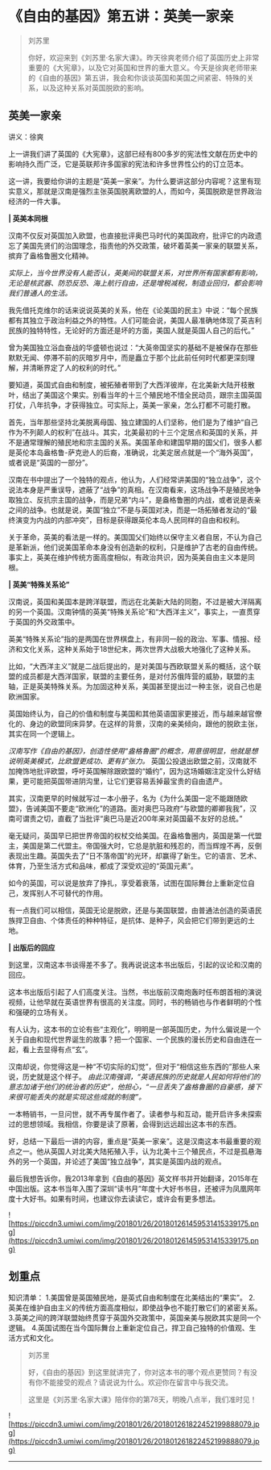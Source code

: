 # 《自由的基因》第五讲：英美一家亲

> 刘苏里
> 
> 你好，欢迎来到《刘苏里·名家大课》。昨天徐爽老师介绍了英国历史上非常重要的《大宪章》，以及它对英国和世界的重大意义。今天是徐爽老师带来的《自由的基因》第五讲，我会和你谈谈英国和美国之间紧密、特殊的关系，以及这种关系对英国脱欧的影响。

## 英美一家亲

讲义：徐爽

上一讲我们讲了英国的《大宪章》，这部已经有800多岁的宪法性文献在历史中的影响持久而广泛，它是英联邦许多国家的宪法和许多世界性公约的订立范本。

这一讲，我要给你讲的主题是“英美一家亲”。为什么要讲这部分内容呢？这里有现实意义，那就是汉南是强烈主张英国脱离欧盟的人，而如今，英国脱欧是世界政治经济的一件大事。

 **| 英美本同根**

汉南不仅反对英国加入欧盟，也直接批评奥巴马时代的美国政府，批评它的内政遗忘了美国先贤们的治国理念，指责他的外交政策，破坏着英美一家亲的联盟关系，摈弃了盎格鲁圈文化精神。

 *实际上，当今世界没有人能否认，英美间的联盟关系，对世界所有国家都有影响，无论是核武器、防恐反恐、海上航行自由，还是增税减税，制造业回归，都会影响我们普通人的生活。*

我先借托克维尔的话来说说英美的关系，他在《论美国的民主》中说：“每个民族都有其独立于政治利益之外的特性。人们可能会说，美国人最准确地体现了英吉利民族的独特特性，无论好的方面还是坏的方面，美国人就是英国人自己的后代。”

曾为美国独立浴血奋战的华盛顿也说过：“大英帝国坚实的基础不是被保存在那些默默无闻、停滞不前的灰暗岁月中，而是矗立于那个比此前任何时代都更深刻理解，并清晰界定了人的权利的时代。”

要知道，英国式自由和制度，被拓殖者带到了大西洋彼岸，在北美新大陆开枝散叶，结出了美国这个果实。别看当年的十三个殖民地不惜全民动员，跟宗主国英国打仗，八年抗争，才获得独立。可实际上，英美一家亲，怎么打都不可能打散。

首先，当年那些坚持北美脱离母国、独立建国的人们坚称，他们是为了维护“自己作为不列颠人的权利”在战斗。其实，北美最初的十三个定居点和英国的关系，并不是通常理解的殖民地和宗主国的关系。美国革命和建国早期的国父们，很多人都是英伦本岛盎格鲁-萨克逊人的后裔，准确说，北美定居点就是一个“海外英国”，或者说是“英国的一部分”。

汉南在书中提出了一个独特的观点，他认为，人们经常讲美国的“独立战争”，这个说法本身是严重误导，遮蔽了“战争”的真相。在汉南看来，这场战争不是殖民地争取独立、反抗宗主国的战争，而是兄弟“内斗”，是盎格鲁圈的内战，或者说是表亲之间的战争。也就是说，美国“独立”不是与英国对决，而是一场拓殖者发动的“最终演变为内战的内部冲突”，目标是获得跟英伦本岛人民同样的自由和权利。

关于革命，英美的看法是一样的。美国国父们始终以保守主义者自居，不认为自己是革新派，他们说美国革命本身没有创造新的权利，只是维护了古老的自由传统。事实上，英美在维护传统方面高度相似，有政治共识，因为英美自由主义本是同根。

 **| 英美“特殊关系论”**

汉南说，英国和美国本是跨洋联盟，而远在北美新大陆的同胞，不过是被大洋隔离的另一个英国。汉南钟情的英美“特殊关系论”和“大西洋主义”，事实上，一直贯穿于英国的外交政策中。

英美“特殊关系论”指的是两国在世界棋盘上，有非同一般的政治、军事、情报、经济和文化关系，这种关系始于18世纪末，两次世界大战极大地强化了这种关系。

比如，“大西洋主义”就是二战后提出的，是对美国与西欧联盟关系的概括，这个联盟的成员都是大西洋国家，联盟的主要任务，是对付苏俄阵营的威胁，联盟的主轴，正是英美特殊关系。为加固这种关系，美国甚至提出过一种主张，说自己也是欧洲国家。

英国始终认为，自己的价值和制度与美国和其他英语国家更接近，而与越来越官僚化的、身边的欧盟同床异梦。在这样的背景，汉南的亲美倾向，跟他的脱欧主张，其实在同一个逻辑上。

 *汉南写作《自由的基因》，创造性使用“盎格鲁圈”的概念，用意很明显，他就是想说明英美模式，比欧盟更成功、更有扩张力。* 英国公投退出欧盟之前，汉南就不加掩饰地批评欧盟，呼吁英国解除跟欧盟的“婚约”，因为这场婚姻注定没什么好结果，更可能把英国带进阴沟里，让它们更容易丢掉最宝贵的自由遗产。

其实，汉南更早的时候就写过一本小册子，名为《为什么美国一定不能跟随欧盟》，告诫美国不要走“欧洲化”的道路。面对奥巴马政府“与欧盟的卿卿我我”，汉南可谓责之切，直截了当批评“奥巴马是近200年来对英国最不友好的总统。”

毫无疑问，英国早已把世界帝国的权杖交给美国。在盎格鲁圈内，英国是第一代盟主，美国是第二代盟主。帝国强大时，它总是肮脏和残忍的，而当辉煌不再，反倒表现出生趣。英国失去了“日不落帝国”的光环，却赢得了新生。它的语言、艺术、体育，乃至生活方式和品味，都成了深受欢迎的“英国元素”。

如今的英国，可以说是放弃了挣扎，享受着衰落，试图在国际舞台上重新定位自己，发挥别人不可替代的作用。

有一点我们可以相信，英国无论是脱欧，还是与美国联盟，由普通法创造的英语民族捍卫自由、个体责任的种种特征，是抗体、是种子，风会把它们带到更远的土地。

 **| 出版后的回应**

到这里，汉南这本书谈得差不多了。我再说说这本书出版后，引起的议论和汉南的回应。

这本书出版后引起了人们高度关注。当然，书出版前汉南炮轰时任布朗首相的演说视频，让他早就在英语世界有很高的关注度。同时，书的畅销也与作者鲜明的个性和强硬的立场有关。

有人认为，这本书的立论有些“主观化”，明明是一部英国历史，为什么偏说是一个关于自由和现代世界诞生的故事？把一个国家、一个民族的漫长历史和自由连在一起，看上去显得有点“玄”。

汉南却说，你觉得这是一种“不切实际的幻觉”，但对于“相信这些东西的”那些人来说，历史就是这个样子。 *由此汉南强调，“英语民族的历史就是人民如何将他们的意志加诸于他们的统治者的历史”，他担心，“一旦丢失了盎格鲁圈的自豪感，接下来很可能丢失的就是实现这些成就的制度”。*

一本畅销书，一旦问世，就不再专属作者了。读者参与和互动，能开启许多未探索过的思想领域。我相信，你要是读了原著，会得到远远超出这本书的东西。

好，总结一下最后一讲的内容，重点是“英美一家亲”。这是汉南这本书最重要的观点之一。他从英国人对北美大陆拓殖入手，认为北美十三个殖民点，不过是孤悬海外的另一个英国，并论述了美国“独立战争”，其实是英国内战的观点。

最后我想告诉你，我2013年拿到《自由的基因》英文样书并开始翻译，2015年在中国出版。这本书当年入围了深圳“读书月”年度十大好书书目，还被评为凤凰网年度十大好书。如果有时间，也建议你去读读它，或许会有更多想法。

![https://piccdn3.umiwi.com/img/201801/26/201801261459531415339175.png](https://piccdn3.umiwi.com/img/201801/26/201801261459531415339175.png)

## 划重点

知识清单：
1.美国曾是英国殖民地，是英式自由和制度在北美结出的“果实”。
2.英美在维护自由主义的传统方面高度相似，即使战争也不能打散它们的紧密关系。
3.英美之间的跨洋联盟始终贯穿于英国外交政策中，英国亲美与脱欧其实是同一个逻辑。
4.英国试图在当今国际舞台上重新定位自己，捍卫自己独特的价值观、生活方式和文化。

> 刘苏里
> 
> 好，《自由的基因》到这里就讲完了，你对这本书的哪个观点更赞同？有没有你不能接受的观点？请说说为什么。欢迎你在留言中与我交流。
> 
> 这里是《刘苏里·名家大课》陪伴你的第78天，明晚八点半，我们准时见！

![https://piccdn3.umiwi.com/img/201801/26/201801261822452199888079.jpg](https://piccdn3.umiwi.com/img/201801/26/201801261822452199888079.jpg)

---

